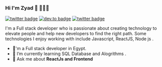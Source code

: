 ### Hi I'm Zyad 👋 👨🏻‍💻

[![twitter badge](https://img.shields.io/badge/twitter-@zyadelhady-%231FA1F1?style=flat&logo=twitter&logoColor=white)](https://twitter.com/Hmtaro__)
[![dev.to badge](https://img.shields.io/badge/linkedin-zyadelhady-%230177B5?style=flat&logo=linkedin)](https://www.linkedin.com/in/zyad-elhady-87a37a185/)
[![twitter badge](https://img.shields.io/badge/instagram-@zyadelhady-%23E4415F?style=flat&logo=instagram&logoColor=white)](https://www.instagram.com/zyad_elhady/)

I'm a Full stack developer who is passionate about creating technology to elevate people and help new developers to find the right path. Some technologies I enjoy working with include Javascript, ReactJS, Node js .

- 🔭'm a Full stack developer in Egypt.
- 🌱 I’m currently learning SQL Database and Alogrithms .
- 💬 Ask me about **ReactJs and Frontend**

<!--
**zyadelhady/zyadelhady** is a ✨ _special_ ✨ repository because its `README.md` (this file) appears on your GitHub profile.



  
- 🔭 I’m currently working on ...
- 🌱 I’m currently learning ...
- 👯 I’m looking to collaborate on ...
- 🤔 I’m looking for help with ...
- 💬 Ask me about ...
- 📫 How to reach me: ...
- 😄 Pronouns: ...
- ⚡ Fun fact: ...
-->
